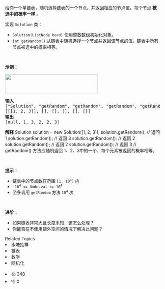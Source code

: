 <p>给你一个单链表，随机选择链表的一个节点，并返回相应的节点值。每个节点<strong> 被选中的概率一样</strong> 。</p>

<p>实现 <code>Solution</code> 类：</p>

<ul> 
 <li><code>Solution(ListNode head)</code> 使用整数数组初始化对象。</li> 
 <li><code>int getRandom()</code> 从链表中随机选择一个节点并返回该节点的值。链表中所有节点被选中的概率相等。</li> 
</ul>

<p>&nbsp;</p>

<p><strong>示例：</strong></p> 
<img alt="" src="https://assets.leetcode.com/uploads/2021/03/16/getrand-linked-list.jpg" style="width: 302px; height: 62px;" /> 
<pre>
<strong>输入</strong>
["Solution", "getRandom", "getRandom", "getRandom", "getRandom", "getRandom"]
[[[1, 2, 3]], [], [], [], [], []]
<strong>输出</strong>
[null, 1, 3, 2, 2, 3]
</pre>

<strong>解释</strong>
Solution solution = new Solution([1, 2, 3]);
solution.getRandom(); // 返回 1
solution.getRandom(); // 返回 3
solution.getRandom(); // 返回 2
solution.getRandom(); // 返回 2
solution.getRandom(); // 返回 3
// getRandom() 方法应随机返回 1、2、3中的一个，每个元素被返回的概率相等。</pre>

<p>&nbsp;</p>

<p><strong>提示：</strong></p>

<ul> 
 <li>链表中的节点数在范围 <code>[1, 10<sup>4</sup>]</code> 内</li> 
 <li><code>-10<sup>4</sup> &lt;= Node.val &lt;= 10<sup>4</sup></code></li> 
 <li>至多调用&nbsp;<code>getRandom</code> 方法 <code>10<sup>4</sup></code> 次</li> 
</ul>

<p>&nbsp;</p>

<p><strong>进阶：</strong></p>

<ul> 
 <li>如果链表非常大且长度未知，该怎么处理？</li> 
 <li>你能否在不使用额外空间的情况下解决此问题？</li> 
</ul>

<div><div>Related Topics</div><div><li>水塘抽样</li><li>链表</li><li>数学</li><li>随机化</li></div></div><br><div><li>👍 348</li><li>👎 0</li></div>